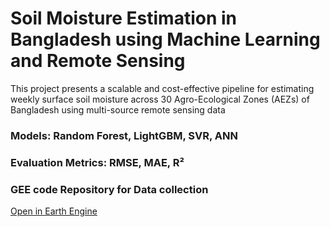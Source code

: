 # Soil Moisture Estimation in Bangladesh using Machine Learning and Remote Sensing

This project presents a scalable and cost-effective pipeline for estimating weekly surface soil moisture across 30 Agro-Ecological Zones (AEZs) of Bangladesh using multi-source remote sensing data

### Models: Random Forest, LightGBM, SVR, ANN

### Evaluation Metrics: RMSE, MAE, R²


### GEE code Repository for Data collection
[Open in Earth Engine](https://code.earthengine.google.com/?accept_repo=users/Badhon279/soil-moisture-BD)
